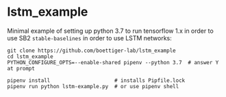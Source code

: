 # lstm_example

Minimal example of setting up python 3.7 to run tensorflow 1.x in order to use SB2 `stable-baselines` in order to use LSTM networks:

```
git clone https://github.com/boettiger-lab/lstm_example
cd lstm_example
PYTHON_CONFIGURE_OPTS=--enable-shared pipenv --python 3.7  # answer Y at prompt

pipenv install                     # installs Pipfile.lock
pipenv run python lstm-example.py  # or use pipenv shell 
```


